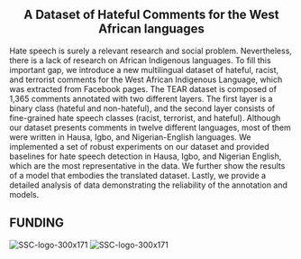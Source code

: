 <h2 align="center"> A Dataset of Hateful Comments for the West African languages</h2>  

Hate speech is surely a relevant research and social problem. Nevertheless, there is a lack of research on African Indigenous languages. To fill this important gap, we introduce a new multilingual dataset of hateful, racist, and terrorist comments for the West African Indigenous Language, which was extracted from Facebook pages. The TEAR dataset is composed of 1,365 comments annotated with two different layers. The first layer is a binary class (hateful and non-hateful), and the second layer consists of fine-grained hate speech classes (racist, terrorist, and hateful). Although our dataset presents comments in twelve different languages, most of them were written in Hausa, Igbo, and Nigerian-English languages. We implemented a set of robust experiments on our dataset and provided baselines for hate speech detection in Hausa, Igbo, and Nigerian English, which are the most representative in the data. We further show the results of a model that embodies the translated dataset. Lastly, we provide a detailed analysis of data demonstrating the reliability of the annotation and models.




<h2 align="left"> FUNDING </h2>

![SSC-logo-300x171](https://github.com/franciellevargas/HateBR/blob/main/.github/sinch.png?raw=true)
![SSC-logo-300x171](https://github.com/franciellevargas/HateBR/blob/e5ccb9cd6b43c26edacb2c4abd32fd75f8a574a2/.github/logo_novo_english.gif)


